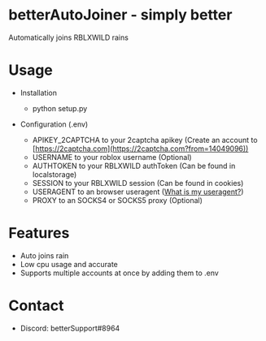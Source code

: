 # betterAutoJoiner - simply better
Automatically joins RBLXWILD rains

# Usage
- Installation
  - python setup.py

- Configuration (.env)
  - APIKEY_2CAPTCHA to your 2captcha apikey (Create an account to [https://2captcha.com](https://2captcha.com?from=14049096))
  - USERNAME to your roblox username (Optional)
  - AUTHTOKEN to your RBLXWILD authToken (Can be found in localstorage)
  - SESSION to your RBLXWILD session (Can be found in cookies)
  - USERAGENT to an browser useragent ([What is my useragent?](https://www.whatismybrowser.com/detect/what-is-my-user-agent/))
  - PROXY to an SOCKS4 or SOCKS5 proxy (Optional)
  

# Features
- Auto joins rain
- Low cpu usage and accurate
- Supports multiple accounts at once by adding them to .env

# Contact
- Discord: betterSupport#8964
